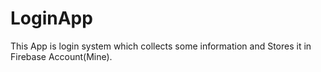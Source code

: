 # LoginApp
This App is login system which collects some information and Stores it in Firebase Account(Mine).
